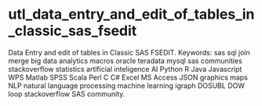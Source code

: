 # utl_data_entry_and_edit_of_tables_in_classic_sas_fsedit
Data Entry and edit of tables in Classic SAS FSEDIT.  Keywords: sas sql join merge big data analytics macros oracle teradata mysql sas communities stackoverflow statistics artificial inteligence AI Python R Java Javascript WPS Matlab SPSS Scala Perl C C# Excel MS Access JSON graphics maps NLP natural language processing machine learning igraph DOSUBL DOW loop stackoverflow SAS community.
